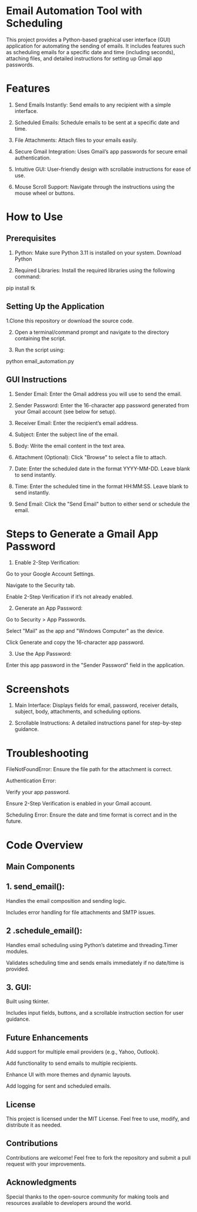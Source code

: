 # Email Automation Tool with Scheduling

This project provides a Python-based graphical user interface (GUI) application for automating the sending of emails. It includes features such as scheduling emails for a specific date and time (including seconds), attaching files, and detailed instructions for setting up Gmail app passwords.

# Features

1. Send Emails Instantly: Send emails to any recipient with a simple interface.

2. Scheduled Emails: Schedule emails to be sent at a specific date and time.

3. File Attachments: Attach files to your emails easily.

4. Secure Gmail Integration: Uses Gmail’s app passwords for secure email authentication.

5. Intuitive GUI: User-friendly design with scrollable instructions for ease of use.

6. Mouse Scroll Support: Navigate through the instructions using the mouse wheel or buttons.

# How to Use

## Prerequisites

1. Python: Make sure Python 3.11 is installed on your system. Download Python

2. Required Libraries: Install the required libraries using the following command:

pip install tk

## Setting Up the Application

1.Clone this repository or download the source code.

2. Open a terminal/command prompt and navigate to the directory containing the script.

3. Run the script using:

python email_automation.py

## GUI Instructions

1. Sender Email: Enter the Gmail address you will use to send the email.

2. Sender Password: Enter the 16-character app password generated from your Gmail account (see below for setup).

3. Receiver Email: Enter the recipient’s email address.

4. Subject: Enter the subject line of the email.

5. Body: Write the email content in the text area.

6. Attachment (Optional): Click "Browse" to select a file to attach.

7. Date: Enter the scheduled date in the format YYYY-MM-DD. Leave blank to send instantly.

8. Time: Enter the scheduled time in the format HH:MM:SS. Leave blank to send instantly.

9. Send Email: Click the "Send Email" button to either send or schedule the email.

# Steps to Generate a Gmail App Password

1. Enable 2-Step Verification:

Go to your Google Account Settings.

Navigate to the Security tab.

Enable 2-Step Verification if it’s not already enabled.

2. Generate an App Password:

Go to Security > App Passwords.

Select "Mail" as the app and "Windows Computer" as the device.

Click Generate and copy the 16-character app password.

3. Use the App Password:

Enter this app password in the "Sender Password" field in the application.

# Screenshots

1. Main Interface:
Displays fields for email, password, receiver details, subject, body, attachments, and scheduling options.

2. Scrollable Instructions:
A detailed instructions panel for step-by-step guidance.

# Troubleshooting

FileNotFoundError:
Ensure the file path for the attachment is correct.

Authentication Error:

Verify your app password.

Ensure 2-Step Verification is enabled in your Gmail account.

Scheduling Error:
Ensure the date and time format is correct and in the future.

# Code Overview

## Main Components

## 1. send_email():

Handles the email composition and sending logic.

Includes error handling for file attachments and SMTP issues.

## 2 .schedule_email():

Handles email scheduling using Python’s datetime and threading.Timer modules.

Validates scheduling time and sends emails immediately if no date/time is provided.

## 3. GUI:

Built using tkinter.

Includes input fields, buttons, and a scrollable instruction section for user guidance.

## Future Enhancements

Add support for multiple email providers (e.g., Yahoo, Outlook).

Add functionality to send emails to multiple recipients.

Enhance UI with more themes and dynamic layouts.

Add logging for sent and scheduled emails.

## License

This project is licensed under the MIT License. Feel free to use, modify, and distribute it as needed.

## Contributions

Contributions are welcome! Feel free to fork the repository and submit a pull request with your improvements.

## Acknowledgments

Special thanks to the open-source community for making tools and resources available to developers around the world.

